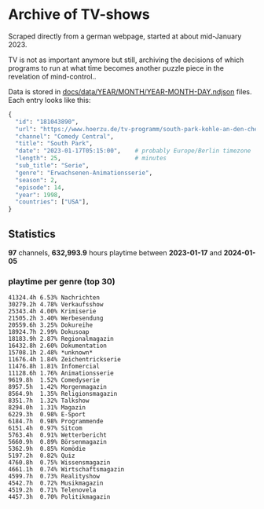 # Archive of TV-shows

Scraped directly from a german webpage, started at about mid-January 2023.

TV is not as important anymore but still, archiving the decisions of which programs to run at what time
becomes another puzzle piece in the revelation of mind-control.. 

Data is stored in [docs/data/YEAR/MONTH/YEAR-MONTH-DAY.ndjson](docs/data/) files. 
Each entry looks like this:

```python
{
  "id": "181043890", 
  "url": "https://www.hoerzu.de/tv-programm/south-park-kohle-an-den-chefkoch/bid_181043890/", 
  "channel": "Comedy Central", 
  "title": "South Park", 
  "date": "2023-01-17T05:15:00",    # probably Europe/Berlin timezone 
  "length": 25,                     # minutes 
  "sub_title": "Serie", 
  "genre": "Erwachsenen-Animationsserie", 
  "season": 2, 
  "episode": 14, 
  "year": 1998, 
  "countries": ["USA"],
}
```

## Statistics

**97** channels, **632,993.9** hours playtime between **2023-01-17** and **2024-01-05**


### playtime per genre (top 30)

    41324.4h 6.53% Nachrichten
    30279.2h 4.78% Verkaufsshow
    25343.4h 4.00% Krimiserie
    21505.2h 3.40% Werbesendung
    20559.6h 3.25% Dokureihe
    18924.7h 2.99% Dokusoap
    18183.9h 2.87% Regionalmagazin
    16432.8h 2.60% Dokumentation
    15708.1h 2.48% *unknown*
    11676.4h 1.84% Zeichentrickserie
    11476.8h 1.81% Infomercial
    11128.6h 1.76% Animationsserie
    9619.8h  1.52% Comedyserie
    8957.5h  1.42% Morgenmagazin
    8564.9h  1.35% Religionsmagazin
    8351.7h  1.32% Talkshow
    8294.0h  1.31% Magazin
    6229.3h  0.98% E-Sport
    6184.7h  0.98% Programmende
    6151.4h  0.97% Sitcom
    5763.4h  0.91% Wetterbericht
    5660.9h  0.89% Börsenmagazin
    5362.9h  0.85% Komödie
    5197.2h  0.82% Quiz
    4760.8h  0.75% Wissensmagazin
    4661.1h  0.74% Wirtschaftsmagazin
    4599.7h  0.73% Realityshow
    4542.7h  0.72% Musikmagazin
    4519.2h  0.71% Telenovela
    4457.3h  0.70% Politikmagazin
